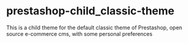 # prestashop-child_classic-theme
This is a child theme for the default classic theme of Prestashop, open source e-commerce cms,  with some personal preferences
